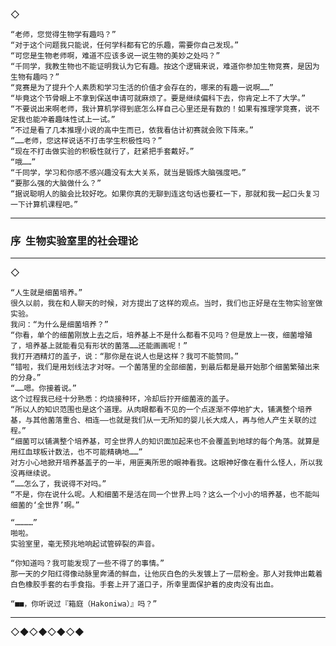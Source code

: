   
  ◇

    “老师，您觉得生物学有趣吗？”
    “对于这个问题我只能说，任何学科都有它的乐趣，需要你自己发现。”
    “可您是生物老师啊，难道不应该多说一说生物的美妙之处吗？”
    “千同学，我教生物也不能证明我认为它有趣。按这个逻辑来说，难道你参加生物竞赛，是因为生物有趣吗？”
    “竞赛是为了提升个人素质和学习生活的价值才会存在的，哪来的有趣一说啊……”
    “毕竟这个节骨眼上不拿到保送申请可就麻烦了。要是继续偏科下去，你肯定上不了大学。”
    “不要说出来啊老师，我计算机学得到底怎么样自己心里还是有数的！如果有推理学竞赛，说不定我也能冲着趣味性试上一试。”
    “不过是看了几本推理小说的高中生而已，依我看估计初赛就会败下阵来。”
    “……老师，您这样说话不打击学生积极性吗？”
    “现在不打击做实验的积极性就行了，赶紧把手套戴好。”
    “哦……”
    “千同学，学习和你感不感兴趣没有太大关系，就当是锻炼大脑强度吧。”
    “要那么强的大脑做什么？”
    “据说聪明人的脑会比较好吃。如果你真的无聊到连这句话也要杠一下，那就和我一起口头复习一下计算机课程吧。”


---

### 序  生物实验室里的社会理论

---
◇

    “人生就是细菌培养。”
    很久以前，我在和人聊天的时候，对方提出了这样的观点。当时，我们也正好是在生物实验室做实验。
    我问：“为什么是细菌培养？”
    “你看，单个的细菌刚放上去之后，培养基上不是什么都看不见吗？但是放上一夜，细菌增殖了，培养基上就能看见有形状的菌落……还能画画呢！”
    我打开酒精灯的盖子，说：“那你是在说人也是这样？我可不能赞同。”
    “错啦，我们是用划线法才对呀。一个菌落里的全部细菌，到最后都是最开始那个细菌繁殖出来的分身。”
    “……嗯。你接着说。”
    这个过程我已经十分熟悉：灼烧接种环，冷却后拧开细菌液的盖子。
    “所以人的知识范围也是这个道理。从肉眼都看不见的一个点逐渐不停地扩大，铺满整个培养基，与其他菌落重合、相连——也就是我们从一无所知的婴儿长大成人，再与他人产生关联的过程。”
    “细菌可以铺满整个培养基，可全世界人的知识面加起来也不会覆盖到地球的每个角落。就算是用红血球板计数法，也不可能精确地……”
    对方小心地掀开培养基盖子的一半，用匪夷所思的眼神看我。这眼神好像在看什么怪人，所以我没再继续说。
    “……怎么了，我说得不对吗。”
    “不是，你在说什么呢。人和细菌不是活在同一个世界上吗？这么一个小小的培养基，也不能叫细菌的‘全世界’啊。”

    “…………”
    啪啦。
    实验室里，毫无预兆地响起试管碎裂的声音。

    “你知道吗？我可能发现了一些不得了的事情。”
    那一天的夕阳红得像动脉里奔涌的鲜血，让他灰白色的头发镀上了一层粉金。那人对我伸出戴着白色橡胶手套的右手食指。手套上开了道口子，所幸里面保护着的皮肉没有出血。

    “■■，你听说过『箱庭（Hakoniwa）』吗？”

---

◇◆◇◆◇◆◇◆


